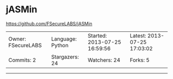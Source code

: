 # jASMin

https://github.com/FSecureLABS/jASMin
<blockquote>
<no description>
</blockquote>

<table>
<tr><td>Owner: FSecureLABS</td>
    <td>Language: Python</td>
    <td>Started: 2013-07-25 16:59:56</td>
    <td>Latest: 2013-07-25 17:03:02</td></tr>
<tr><td>Commits: 2</td>
    <td>Stargazers: 24</td>
    <td>Watchers: 24</td>
    <td>Forks: 5</td></tr>
</table>

---

